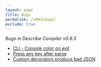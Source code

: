 ```yaml
---
layout: page
title: Bugs
permalink: /v093/bugs/
exclude: true
---
```

_Bugs in Describe Compiler v0.9.3_

* [CLI - Console color on exit](/DescribeDocumentation/v093/bugs/bug-1)
* [Press any key after parse](/DescribeDocumentation/v093/bugs/bug-2)
* [Custom decorators produce bad JSON](/DescribeDocumentation/v093/bugs/bug-3)
